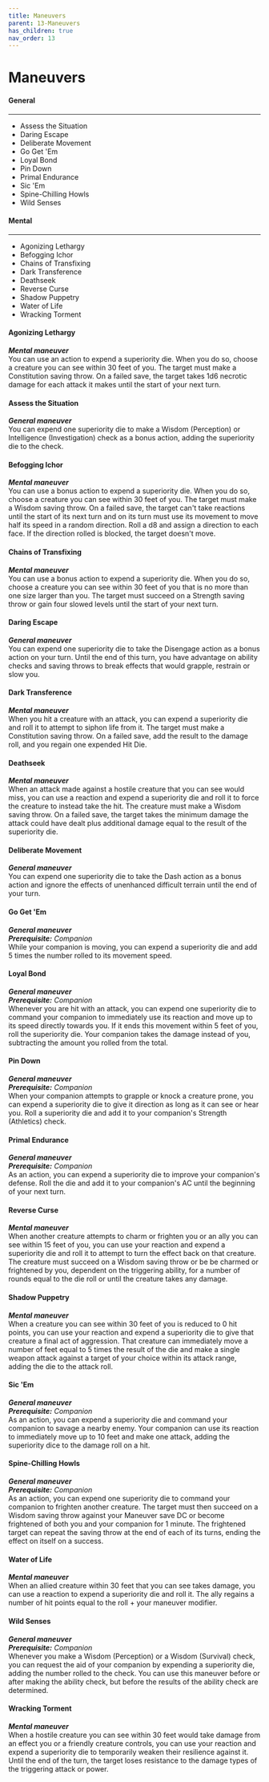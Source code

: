 ```yaml
---
title: Maneuvers
parent: 13-Maneuvers
has_children: true
nav_order: 13
---
```



# Maneuvers


#### General
___
-	Assess the Situation
-	Daring Escape
-	Deliberate Movement
- Go Get 'Em
- Loyal Bond
- Pin Down
- Primal Endurance
- Sic 'Em
- Spine-Chilling Howls
- Wild Senses


#### Mental
___
- Agonizing Lethargy
- Befogging Ichor
- Chains of Transfixing
- Dark Transference
- Deathseek
- Reverse Curse
- Shadow Puppetry
- Water of Life
- Wracking Torment






#### Agonizing Lethargy
_**Mental maneuver**_<br>
You can use an action to expend a superiority die. When you do so, choose a creature you can see within 30 feet of you. The target must make a Constitution saving throw. On a failed save, the target takes 1d6 necrotic damage for each attack it makes until the start of your next turn. 

#### Assess the Situation
_**General maneuver**_<br>
You can expend one superiority die to make a Wisdom (Perception) or Intelligence (Investigation) check as a bonus action, adding the superiority die to the check.

#### Befogging Ichor
_**Mental maneuver**_<br>
You can use a bonus action to expend a superiority die. When you do so, choose a creature you can see within 30 feet of you. The target must make a Wisdom saving throw. On a failed save, the target can't take reactions until the start of its next turn and on its turn must use its movement to move half its speed in a random direction. Roll a d8 and assign a direction to each face. If the direction rolled is blocked, the target doesn't move.

#### Chains of Transfixing
_**Mental maneuver**_<br>
You can use a bonus action to expend a superiority die. When you do so, choose a creature you can see within 30 feet of you that is no more than one size larger than you. The target must succeed on a Strength saving throw or gain four slowed levels until the start of your next turn.

#### Daring Escape
_**General maneuver**_<br>
You can expend one superiority die to take the Disengage action as a bonus action on your turn. Until the end of this turn, you have advantage on ability checks and saving throws to break effects that would grapple, restrain or slow you.

#### Dark Transference
_**Mental maneuver**_<br>
When you hit a creature with an attack, you can expend a superiority die and roll it to attempt to siphon life from it. The target must make a Constitution saving throw. On a failed save, add the result to the damage roll, and you regain one expended Hit Die.

#### Deathseek
_**Mental maneuver**_<br>
When an attack made against a hostile creature that you can see would miss, you can use a reaction and expend a superiority die and roll it to force the creature to instead take the hit. The creature must make a Wisdom saving throw. On a failed save, the target takes the minimum damage the attack could have dealt plus additional damage equal to the result of the superiority die.

#### Deliberate Movement
_**General maneuver**_<br>
You can expend one superiority die to take the Dash action as a bonus action and ignore the effects of unenhanced difficult terrain until the end of your turn.

#### Go Get 'Em
_**General maneuver**_<br>
_**Prerequisite:** Companion_<br>
While your companion is moving, you can expend a superiority die and add 5 times the number rolled to its movement speed.

#### Loyal Bond
_**General maneuver**_<br>
_**Prerequisite:** Companion_<br>
Whenever you are hit with an attack, you can expend one superiority die to command your companion to immediately use its reaction and move up to its speed directly towards you. If it ends this movement within 5 feet of you, roll the superiority die. Your companion takes the damage instead of you, subtracting the amount you rolled from the total.

#### Pin Down
_**General maneuver**_<br>
_**Prerequisite:** Companion_<br>
When your companion attempts to grapple or knock a creature prone, you can expend a superiority die to give it direction as long as it can see or hear you. Roll a superiority die and add it to your companion's Strength (Athletics) check.

#### Primal Endurance
_**General maneuver**_<br>
_**Prerequisite:** Companion_<br>
As an action, you can expend a superiority die to improve your companion's defense. Roll the die and add it to your companion's AC until the beginning of your next turn.

#### Reverse Curse
_**Mental maneuver**_<br>
When another creature attempts to charm or frighten you or an ally you can see within 15 feet of you, you can use your reaction and expend a superiority die and roll it to attempt to turn the effect back on that creature. The creature must succeed on a Wisdom saving throw or be be charmed or frightened by you, dependent on the triggering ability, for a number of rounds equal to the die roll or until the creature takes any damage.

#### Shadow Puppetry
_**Mental maneuver**_<br>
When a creature you can see within 30 feet of you is reduced to 0 hit points, you can use your reaction and expend a superiority die to give that creature a final act of aggression. That creature can immediately move a number of feet equal to 5 times the result of the die and make a single weapon attack against a target of your choice within its attack range, adding the die to the attack roll.

#### Sic 'Em
_**General maneuver**_<br>
_**Prerequisite:** Companion_<br>
As an action, you can expend a superiority die and command your companion to savage a nearby enemy. Your companion can use its reaction to immediately move up to 10 feet and make one attack, adding the superiority dice to the damage roll on a hit.

#### Spine-Chilling Howls
_**General maneuver**_<br>
_**Prerequisite:** Companion_<br>
As an action, you can expend one superiority die to command your companion to frighten another creature. The target must then succeed on a Wisdom saving throw against your Maneuver save DC or become frightened of both you and your companion for 1 minute. The frightened target can repeat the saving throw at the end of each of its turns, ending the effect on itself on a success.

#### Water of Life
_**Mental maneuver**_<br>
When an allied creature within 30 feet that you can see takes damage, you can use a reaction to expend a superiority die and roll it. The ally regains a number of hit points equal to the roll + your maneuver modifier.

#### Wild Senses
_**General maneuver**_<br>
_**Prerequisite:** Companion_<br>
Whenever you make a Wisdom (Perception) or a Wisdom (Survival) check, you can request the aid of your companion by expending a superiority die, adding the number rolled to the check. You can use this maneuver before or after making the ability check, but before the results of the ability check are determined.



#### Wracking Torment
_**Mental maneuver**_<br>
When a hostile creature you can see within 30 feet would take damage from an effect you or a friendly creature controls, you can use your reaction and expend a superiority die to temporarily weaken their resilience against it. Until the end of the turn, the target loses resistance to the damage types of the triggering attack or power.
